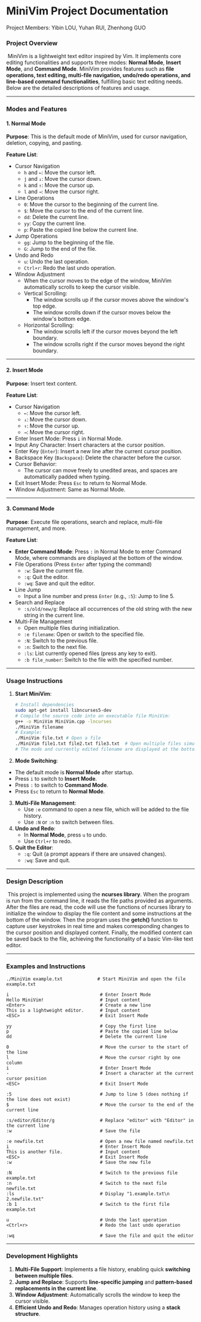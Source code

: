 

# MiniVim Project Documentation

Project Members: Yibin LOU, Yuhan RUI, Zhenhong GUO

### Project Overview

​	MiniVim is a lightweight text editor inspired by Vim. It implements core editing functionalities and supports three modes: **Normal Mode**, **Insert Mode**, and **Command Mode**. MiniVim provides features such as **file operations, text editing, multi-file navigation, undo/redo operations, and line-based command functionalities**, fulfilling basic text editing needs. Below are the detailed descriptions of features and usage.

------

### Modes and Features

#### 1. Normal Mode

**Purpose**: This is the default mode of MiniVim, used for cursor navigation, deletion, copying, and pasting.

**Feature List**:

- Cursor Navigation
  - `h` and `←`: Move the cursor left.
  - `j` and `↓`: Move the cursor down.
  - `k` and `↑`: Move the cursor up.
  - `l` and `→`: Move the cursor right.
- Line Operations
  - `0`: Move the cursor to the beginning of the current line.
  - `$`: Move the cursor to the end of the current line.
  - `dd`: Delete the current line.
  - `yy`: Copy the current line.
  - `p`: Paste the copied line below the current line.
- Jump Operations
  - `gg`: Jump to the beginning of the file.
  - `G`: Jump to the end of the file.
- Undo and Redo
  - `u`: Undo the last operation.
  - `Ctrl+r`: Redo the last undo operation.
- Window Adjustment
  - When the cursor moves to the edge of the window, MiniVim automatically scrolls to keep the cursor visible.
  - Vertical Scrolling:
    - The window scrolls up if the cursor moves above the window's top edge.
    - The window scrolls down if the cursor moves below the window's bottom edge.
  - Horizontal Scrolling:
    - The window scrolls left if the cursor moves beyond the left boundary.
    - The window scrolls right if the cursor moves beyond the right boundary.

------

#### 2. Insert Mode

**Purpose**: Insert text content.

**Feature List**:

- Cursor Navigation
  - `←`: Move the cursor left.
  - `↓`: Move the cursor down.
  - `↑`: Move the cursor up.
  - `→`: Move the cursor right.
- Enter Insert Mode: Press `i` in Normal Mode.
- Input Any Character: Insert characters at the cursor position.
- Enter Key (`Enter`): Insert a new line after the current cursor position.
- Backspace Key (`Backspace`): Delete the character before the cursor.
- Cursor Behavior:
  - The cursor can move freely to unedited areas, and spaces are automatically padded when typing.
- Exit Insert Mode: Press `Esc` to return to Normal Mode.
- Window Adjustment: Same as Normal Mode.

------

#### 3. Command Mode

**Purpose**: Execute file operations, search and replace, multi-file management, and more.

**Feature List**:

- **Enter Command Mode**: Press `:` in Normal Mode to enter Command Mode, where commands are displayed at the bottom of the window.
- File Operations (Press `Enter` after typing the command)
  - `:w`: Save the current file.
  - `:q`: Quit the editor.
  - `:wq`: Save and quit the editor.
- Line Jump
  - Input a line number and press `Enter` (e.g., `:5`): Jump to line 5.
- Search and Replace
  - `:s/old/new/g`: Replace all occurrences of the old string with the new string in the current line.
- Multi-File Management
  - Open multiple files during initialization.
  - `:e filename`: Open or switch to the specified file.
  - `:N`: Switch to the previous file.
  - `:n`: Switch to the next file.
  - `:ls`: List currently opened files (press any key to exit).
  - `:b file_number`: Switch to the file with the specified number.

------

### Usage Instructions

1. **Start MiniVim**:

   ```bash
   # Install dependencies
   sudo apt-get install libncurses5-dev
   # Compile the source code into an executable file MiniVim:
   g++ -o MiniVim MiniVim.cpp -lncurses
   ./MiniVim filename
   # Example:
   ./MiniVim file.txt # Open a file
   ./MiniVim file1.txt file2.txt file3.txt  # Open multiple files simultaneously
   # The mode and currently edited filename are displayed at the bottom of the window upon startup.
   ```

2. **Mode Switching**:

- The default mode is **Normal Mode** after startup.
- Press `i` to switch to **Insert Mode**.
- Press `:` to switch to **Command Mode**.
- Press `Esc` to return to **Normal Mode**.

3. **Multi-File Management**:
   - Use `:e` command to open a new file, which will be added to the file history.
   - Use `:N` or `:n` to switch between files.
4. **Undo and Redo**:
   - In **Normal Mode**, press `u` to undo.
   - Use `Ctrl+r` to redo.
5. **Quit the Editor**:
   - `:q`: Quit (a prompt appears if there are unsaved changes).
   - `:wq`: Save and quit.

---------

### Design Description

​	This project is implemented using the **ncurses library**. When the program is run from the command line, it reads the file paths provided as arguments. After the files are read, the code will use the functions of ncurses library to initialize the window to display the file content and some instructions at the bottom of the window. Then the program uses the **getch()** function to capture user keystrokes in real time and makes corresponding changes to the cursor position and displayed content. Finally, the modified content can be saved back to the file, achieving the functionality of a basic Vim-like text editor.

----------

### Examples and Instructions

```
./MiniVim example.txt             # Start MiniVim and open the file example.txt
```

```
i                                  # Enter Insert Mode
Hello MiniVim!                     # Input content
<Enter>                            # Create a new line
This is a lightweight editor.      # Input content
<ESC>                              # Exit Insert Mode
```

```
yy                                 # Copy the first line
p                                  # Paste the copied line below
dd                                 # Delete the current line
```

```
0                                  # Move the cursor to the start of the line
l                                  # Move the cursor right by one column
i                                  # Enter Insert Mode
-                                  # Insert a character at the current cursor position
<ESC>                              # Exit Insert Mode
```

```
:5                                 # Jump to line 5 (does nothing if the line does not exist)
$                                  # Move the cursor to the end of the current line
```

```
:s/editor/Editor/g                 # Replace "editor" with "Editor" in the current line
:w                                 # Save the file
```

```
:e newfile.txt                     # Open a new file named newfile.txt
i                                  # Enter Insert Mode
This is another file.              # Input content
<ESC>                              # Exit Insert Mode
:w                                 # Save the new file
```

```
:N                                 # Switch to the previous file example.txt
:n                                 # Switch to the next file newfile.txt
:ls                                # Display "1.example.txt\n 2.newfile.txt"
:b 1                               # Switch to the first file example.txt
```

```
u                                  # Undo the last operation
<Ctrl+r>                           # Redo the last undo operation
```

```
:wq                                # Save the file and quit the editor
```

---------

### Development Highlights

1. **Multi-File Support**: Implements a file history, enabling quick **switching between multiple files**.
2. **Jump and Replace**: Supports **line-specific jumping** and **pattern-based replacements in the current line**.
3. **Window Adjustment**: Automatically scrolls the window to keep the cursor visible.
4. **Efficient Undo and Redo**: Manages operation history using a **stack structure**.